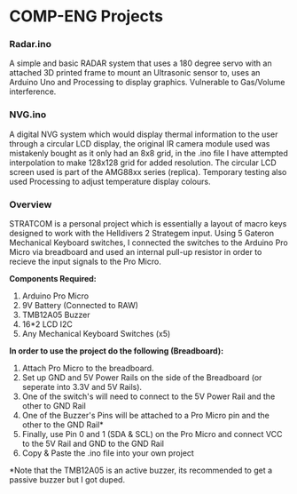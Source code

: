 # COMP-ENG Projects

### Radar.ino
A simple and basic RADAR system that uses a 180 degree servo with an attached 3D printed frame to mount an Ultrasonic sensor to, uses an Arduino Uno and Processing to display graphics. Vulnerable to Gas/Volume interference.

### NVG.ino
A digital NVG system which would display thermal information to the user through a circular LCD display, the original IR camera module used was mistakenly bought as it only had an 8x8 grid, in the .ino file I have attempted interpolation to make 128x128 grid for added resolution. The circular LCD screen used is part of the AMG88xx series (replica). Temporary testing also used Processing to adjust temperature display colours.

### Overview
STRATCOM is a personal project which is essentially a layout of macro keys designed to work with the Helldivers 2 Strategem input. Using 5 Gateron Mechanical Keyboard switches, I connected the switches to the Arduino Pro Micro via breadboard and used an internal pull-up resistor in order to recieve the input signals to the Pro Micro. 

**Components Required:**

 1. Arduino Pro Micro
 2. 9V Battery (Connected to RAW)
 3. TMB12A05 Buzzer
 4. 16*2 LCD I2C
 5. Any Mechanical Keyboard Switches (x5)

**In order to use the project do the following (Breadboard):**

 1. Attach Pro Micro to the breadboard.
 2. Set up GND and 5V Power Rails on the side of the Breadboard (or seperate into 3.3V and 5V Rails).
 3. One of the switch's will need to connect to the 5V Power Rail and the other to GND Rail
 4. One of the Buzzer's Pins will be attached to a Pro Micro pin and the other to the GND Rail*
 5. Finally, use Pin 0 and 1 (SDA & SCL) on the Pro Micro and connect VCC to the 5V Rail and GND to the GND Rail
 6. Copy & Paste the .ino file into your own project

*Note that the TMB12A05 is an active buzzer, its recommended to get a passive buzzer but I got duped.
